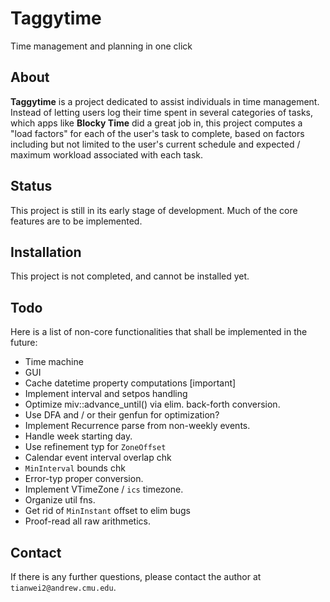 # Taggytime

Time management and planning in one click

## About
**Taggytime** is a project dedicated to assist individuals in time management. Instead of letting users log their time spent in several categories of tasks, which apps like **Blocky Time** did a great job in, this project computes a "load factors" for each of the user's task to complete, based on factors including but not limited to the user's current schedule and expected / maximum workload associated with each task. 

## Status
This project is still in its early stage of development. Much of the core features are to be implemented. 

## Installation
This project is not completed, and cannot be installed yet. 

## Todo
Here is a list of non-core functionalities that shall be implemented in the future: 

* Time machine
* GUI
* Cache datetime property computations [important]
* Implement interval and setpos handling
* Optimize miv::advance_until() via elim. back-forth conversion.
* Use DFA and / or their genfun for optimization?
* Implement Recurrence parse from non-weekly events. 
* Handle week starting day.
* Use refinement typ for `ZoneOffset`
* Calendar event interval overlap chk
* `MinInterval` bounds chk
* Error-typ proper conversion.
* Implement VTimeZone / `ics` timezone.
* Organize util fns.
* Get rid of `MinInstant` offset to elim bugs
* Proof-read all raw arithmetics.

## Contact
If there is any further questions, please contact the author at `tianwei2@andrew.cmu.edu`.